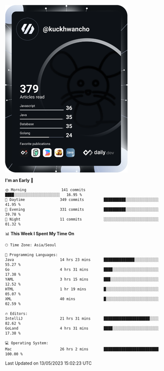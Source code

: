 <a href="https://app.daily.dev/kuckhwancho"><img src="https://github.com/kuckjwi0928/kuckjwi0928/blob/master/devcard.svg" width="400" alt="Kuckjwi Devcard"/></a>

<!--START_SECTION:waka-->
**I'm an Early 🐤** 

```text
🌞 Morning                141 commits         ████░░░░░░░░░░░░░░░░░░░░░   16.95 % 
🌆 Daytime                349 commits         ██████████░░░░░░░░░░░░░░░   41.95 % 
🌃 Evening                331 commits         ██████████░░░░░░░░░░░░░░░   39.78 % 
🌙 Night                  11 commits          ░░░░░░░░░░░░░░░░░░░░░░░░░   01.32 % 
```


📊 **This Week I Spent My Time On** 

```text
🕑︎ Time Zone: Asia/Seoul

💬 Programming Languages: 
Java                     14 hrs 23 mins      ██████████████░░░░░░░░░░░   55.27 % 
Go                       4 hrs 31 mins       ████░░░░░░░░░░░░░░░░░░░░░   17.38 % 
YAML                     3 hrs 15 mins       ███░░░░░░░░░░░░░░░░░░░░░░   12.52 % 
HTML                     1 hr 19 mins        █░░░░░░░░░░░░░░░░░░░░░░░░   05.07 % 
XML                      40 mins             █░░░░░░░░░░░░░░░░░░░░░░░░   02.59 % 

🔥 Editors: 
IntelliJ                 21 hrs 31 mins      █████████████████████░░░░   82.62 % 
GoLand                   4 hrs 31 mins       ████░░░░░░░░░░░░░░░░░░░░░   17.38 % 

💻 Operating System: 
Mac                      26 hrs 2 mins       █████████████████████████   100.00 % 
```


 Last Updated on 13/05/2023 15:02:23 UTC
<!--END_SECTION:waka-->
